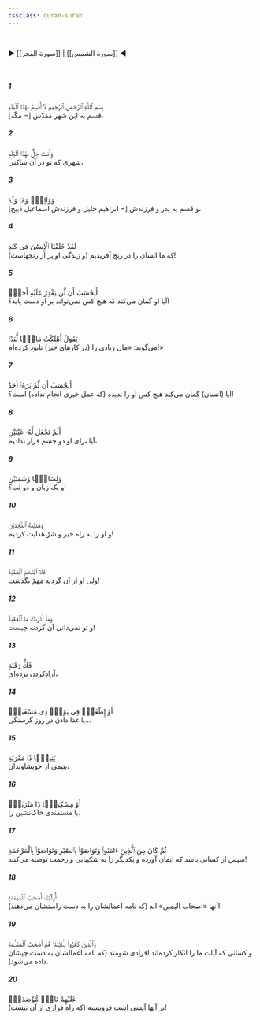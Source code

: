 ```yaml
---
cssclass: quran-surah
---
```

<br>

▶ [[سورة الفجر]] | [[سورة الشمس]] ◀

<br>

##### 1

<span class="ayah">بِسْمِ ٱللَّهِ ٱلرَّحْمَٰنِ ٱلرَّحِيمِ لَآ أُقْسِمُ بِهَٰذَا ٱلْبَلَدِ</span>
<br><span class="ayah_translation">قسم به این شهر مقدّس [= مکّه‌]،</span>

##### 2

<span class="ayah">وَأَنتَ حِلٌّۢ بِهَٰذَا ٱلْبَلَدِ</span>
<br><span class="ayah_translation">شهری که تو در آن ساکنی،</span>

##### 3

<span class="ayah">وَوَالِدٍۢ وَمَا وَلَدَ</span>
<br><span class="ayah_translation">و قسم به پدر و فرزندش [= ابراهیم خلیل و فرزندش اسماعیل ذبیح‌]،</span>

##### 4

<span class="ayah">لَقَدْ خَلَقْنَا ٱلْإِنسَٰنَ فِى كَبَدٍ</span>
<br><span class="ayah_translation">که ما انسان را در رنج آفریدیم (و زندگی او پر از رنجهاست)!</span>

##### 5

<span class="ayah">أَيَحْسَبُ أَن لَّن يَقْدِرَ عَلَيْهِ أَحَدٌۭ</span>
<br><span class="ayah_translation">آیا او گمان می‌کند که هیچ کس نمی‌تواند بر او دست یابد؟!</span>

##### 6

<span class="ayah">يَقُولُ أَهْلَكْتُ مَالًۭا لُّبَدًا</span>
<br><span class="ayah_translation">می‌گوید: «مال زیادی را (در کارهای خیر) نابود کرده‌ام!»</span>

##### 7

<span class="ayah">أَيَحْسَبُ أَن لَّمْ يَرَهُۥٓ أَحَدٌ</span>
<br><span class="ayah_translation">آیا (انسان) گمان می‌کند هیچ کس او را ندیده (که عمل خیری انجام نداده) است؟!</span>

##### 8

<span class="ayah">أَلَمْ نَجْعَل لَّهُۥ عَيْنَيْنِ</span>
<br><span class="ayah_translation">آیا برای او دو چشم قرار ندادیم،</span>

##### 9

<span class="ayah">وَلِسَانًۭا وَشَفَتَيْنِ</span>
<br><span class="ayah_translation">و یک زبان و دو لب؟!</span>

##### 10

<span class="ayah">وَهَدَيْنَٰهُ ٱلنَّجْدَيْنِ</span>
<br><span class="ayah_translation">و او را به راه خیر و شرّ هدایت کردیم!</span>

##### 11

<span class="ayah">فَلَا ٱقْتَحَمَ ٱلْعَقَبَةَ</span>
<br><span class="ayah_translation">ولی او از آن گردنه مهمّ نگذشت!</span>

##### 12

<span class="ayah">وَمَآ أَدْرَىٰكَ مَا ٱلْعَقَبَةُ</span>
<br><span class="ayah_translation">و تو نمی‌دانی آن گردنه چیست!</span>

##### 13

<span class="ayah">فَكُّ رَقَبَةٍ</span>
<br><span class="ayah_translation">آزادکردن برده‌ای،</span>

##### 14

<span class="ayah">أَوْ إِطْعَٰمٌۭ فِى يَوْمٍۢ ذِى مَسْغَبَةٍۢ</span>
<br><span class="ayah_translation">یا غذا دادن در روز گرسنگی...</span>

##### 15

<span class="ayah">يَتِيمًۭا ذَا مَقْرَبَةٍ</span>
<br><span class="ayah_translation">یتیمی از خویشاوندان،</span>

##### 16

<span class="ayah">أَوْ مِسْكِينًۭا ذَا مَتْرَبَةٍۢ</span>
<br><span class="ayah_translation">یا مستمندی خاک‌نشین را،</span>

##### 17

<span class="ayah">ثُمَّ كَانَ مِنَ ٱلَّذِينَ ءَامَنُوا۟ وَتَوَاصَوْا۟ بِٱلصَّبْرِ وَتَوَاصَوْا۟ بِٱلْمَرْحَمَةِ</span>
<br><span class="ayah_translation">سپس از کسانی باشد که ایمان آورده و یکدیگر را به شکیبایی و رحمت توصیه می‌کنند!</span>

##### 18

<span class="ayah">أُو۟لَٰٓئِكَ أَصْحَٰبُ ٱلْمَيْمَنَةِ</span>
<br><span class="ayah_translation">آنها «اصحاب الیمین» اند (که نامه اعمالشان را به دست راستشان می‌دهند)!</span>

##### 19

<span class="ayah">وَٱلَّذِينَ كَفَرُوا۟ بِـَٔايَٰتِنَا هُمْ أَصْحَٰبُ ٱلْمَشْـَٔمَةِ</span>
<br><span class="ayah_translation">و کسانی که آیات ما را انکار کرده‌اند افرادی شومند (که نامه اعمالشان به دست چپشان داده می‌شود).</span>

##### 20

<span class="ayah">عَلَيْهِمْ نَارٌۭ مُّؤْصَدَةٌۢ</span>
<br><span class="ayah_translation">بر آنها آتشی است فروبسته (که راه فراری از آن نیست)!</span>

